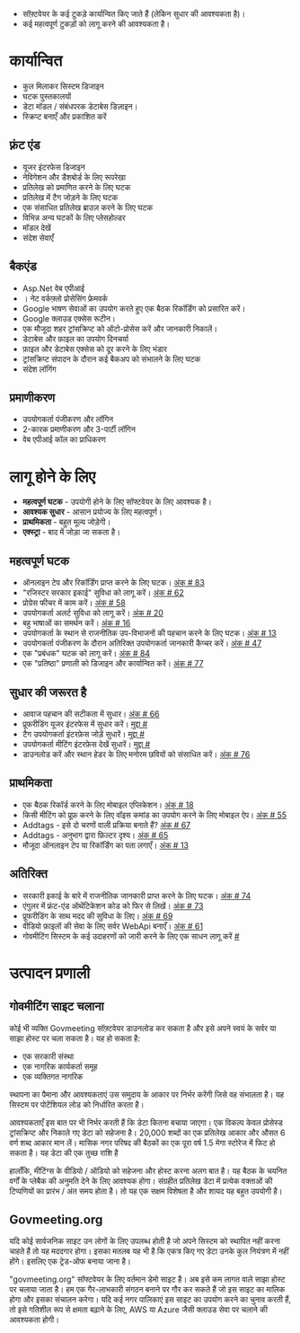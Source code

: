 <ul>
<li> सॉफ़्टवेयर के कई टुकड़े कार्यान्वित किए जाते हैं (लेकिन सुधार की आवश्यकता है)। </li>
<li> कई महत्वपूर्ण टुकड़ों को लागू करने की आवश्यकता है। </li>
</ul><h1> कार्यान्वित </h1>
<ul>
<li> कुल मिलाकर सिस्टम डिजाइन </li>
<li> घटक पुस्तकालयों </li>
<li> डेटा मॉडल / संबंधपरक डेटाबेस डिज़ाइन। </li>
<li> स्क्रिप्ट बनाएँ और प्रकाशित करें </li>
</ul><h2> फ़्रंट एंड </h2>
<ul>
<li> यूजर इंटरफेस डिजाइन </li>
<li> नेविगेशन और डैशबोर्ड के लिए रूपरेखा </li>
<li> प्रतिलेख को प्रमाणित करने के लिए घटक </li>
<li> प्रतिलेख में टैग जोड़ने के लिए घटक </li>
<li> एक संसाधित प्रतिलेख ब्राउज़ करने के लिए घटक </li>
<li> विभिन्न अन्य घटकों के लिए प्लेसहोल्डर </li>
<li> मॉडल देखें </li>
<li> संदेश सेवाएँ </li>
</ul><h2> बैकएंड </h2>
<ul>
<li> Asp.Net वेब एपीआई </li>
<li> । नेट वर्कफ़्लो प्रोसेसिंग फ्रेमवर्क </li>
<li> Google भाषण सेवाओं का उपयोग करते हुए एक बैठक रिकॉर्डिंग को प्रसारित करें। </li>
<li> Google क्लाउड एक्सेस रूटीन। </li>
<li> एक मौजूदा शहर ट्रांसक्रिप्ट को ऑटो-प्रोसेस करें और जानकारी निकालें। </li>
<li> डेटाबेस और फ़ाइल का उपयोग दिनचर्या </li>
<li> फ़ाइल और डेटाबेस एक्सेस को दूर करने के लिए भंडार </li>
<li> ट्रांसक्रिप्ट संपादन के दौरान कई बैकअप को संभालने के लिए घटक </li>
<li> संदेश लॉगिंग </li>
</ul><h2> प्रमाणीकरण </h2>
<ul>
<li> उपयोगकर्ता पंजीकरण और लॉगिन </li>
<li> 2-कारक प्रमाणीकरण और 3-पार्टी लॉगिन </li>
<li> वेब एपीआई कॉल का प्राधिकरण </li>
</ul><h1> लागू होने के लिए </h1>
<ul>
<li> <b>महत्वपूर्ण घटक</b> - उपयोगी होने के लिए सॉफ्टवेयर के लिए आवश्यक है। </li>
<li> <b>आवश्यक सुधार</b> - आसान प्रयोज्य के लिए महत्वपूर्ण। </li>
<li> <b>प्राथमिकता</b> - बहुत मूल्य जोड़ेगी। </li>
<li> <b>एक्स्ट्रा</b> - बाद में जोड़ा जा सकता है। </li>
</ul><h2> महत्वपूर्ण घटक </h2>
<ul>
<li> ऑनलाइन टेप और रिकॉर्डिंग प्राप्त करने के लिए घटक। <a href="https://github.com/govmeeting/govmeeting/issues/83">अंक
# 83</a> </li>
<li> "रजिस्टर सरकार इकाई" सुविधा को लागू करें। <a href="https://github.com/govmeeting/govmeeting/issues/62">अंक
# 62</a> </li>
<li> प्रोग्रेस फीचर में काम करें। <a href="https://github.com/govmeeting/govmeeting/issues/58">अंक
# 58</a> </li>
<li> उपयोगकर्ता अलर्ट सुविधा को लागू करें। <a href="https://github.com/govmeeting/govmeeting/issues/20">अंक
# 20</a> </li>
<li> बहु भाषाओं का समर्थन करें। <a href="https://github.com/govmeeting/govmeeting/issues/16">अंक
# 16</a> </li>
<li> उपयोगकर्ता के स्थान से राजनीतिक उप-विभाजनों की पहचान करने के लिए घटक। <a href="https://github.com/govmeeting/govmeeting/issues/13">अंक
# 13</a> </li>
<li> उपयोगकर्ता पंजीकरण के दौरान अतिरिक्त उपयोगकर्ता जानकारी कैप्चर करें। <a href="https://github.com/govmeeting/govmeeting/issues/47">अंक
# 47</a> </li>
<li> एक "प्रबंधक" घटक को लागू करें। <a href="https://github.com/govmeeting/govmeeting/issues/84">अंक
# 84</a> </li>
<li> एक "प्रतिष्ठा" प्रणाली को डिजाइन और कार्यान्वित करें। <a href="https://github.com/govmeeting/govmeeting/issues/77">अंक
# 77</a> </li>
</ul><h2> सुधार की जरूरत है </h2>
<ul>
<li> आवाज पहचान की सटीकता में सुधार। <a href="https://github.com/govmeeting/govmeeting/issues/66">अंक
# 66</a> </li>
<li> प्रूफरीडिंग यूजर इंटरफेस में सुधार करें। <a href="https://github.com/govmeeting/govmeeting/issues/">मुद्दा #</a> </li>
<li> टैग उपयोगकर्ता इंटरफ़ेस जोड़ें सुधारें। <a href="https://github.com/govmeeting/govmeeting/issues/">मुद्दा #</a> </li>
<li> उपयोगकर्ता मीटिंग इंटरफ़ेस देखें सुधारें। <a href="https://github.com/govmeeting/govmeeting/issues/">मुद्दा #</a> </li>
<li> डाउनलोड करें और स्थान हेडर के लिए मनोरम छवियों को संसाधित करें। <a href="https://github.com/govmeeting/govmeeting/issues/76">अंक
# 76</a> </li>
</ul><h2> प्राथमिकता </h2>
<ul>
<li> एक बैठक रिकॉर्ड करने के लिए मोबाइल एप्लिकेशन। <a href="https://github.com/govmeeting/govmeeting/issues/18">अंक
# 18</a> </li>
<li> किसी मीटिंग को प्रूफ़ करने के लिए वॉइस कमांड का उपयोग करने के लिए मोबाइल ऐप। <a href="https://github.com/govmeeting/govmeeting/issues/55">अंक
# 55</a> </li>
<li> Addtags - इसे दो चरणों वाली प्रक्रिया बनाते हैं? <a href="https://github.com/govmeeting/govmeeting/issues/67">अंक
# 67</a> </li>
<li> Addtags - अनुभाग द्वारा फ़िल्टर दृश्य। <a href="https://github.com/govmeeting/govmeeting/issues/65">अंक
# 65</a> </li>
<li> मौजूदा ऑनलाइन टेप या रिकॉर्डिंग का पता लगाएँ। <a href="https://github.com/govmeeting/govmeeting/issues/13">अंक
# 13</a> </li>
</ul><h2> अतिरिक्त </h2>
<ul>
<li> सरकारी इकाई के बारे में राजनीतिक जानकारी प्राप्त करने के लिए घटक। <a href="https://github.com/govmeeting/govmeeting/issues/74">अंक
# 74</a> </li>
<li> एंगुलर में फ्रंट-एंड ऑथेंटिकेशन कोड को फिर से लिखें। <a href="https://github.com/govmeeting/govmeeting/issues/73">अंक
# 73</a> </li>
<li> प्रूफरीडिंग के साथ मदद की सुविधा के लिए। <a href="https://github.com/govmeeting/govmeeting/issues/69">अंक
# 69</a> </li>
<li> वीडियो फ़ाइलों की सेवा के लिए सर्वर WebApi बनाएँ। <a href="https://github.com/govmeeting/govmeeting/issues/61">अंक
# 61</a> </li>
<li> गोवमीटिंग सिस्टम के कई उदाहरणों को जारी करने के लिए एक साधन लागू करें <a href="https://github.com/govmeeting/govmeeting/issues/">#</a> </li>
</ul><h1> उत्पादन प्रणाली </h1><h2> गोवमीटिंग साइट चलाना </h2>
<p> कोई भी व्यक्ति Govmeeting सॉफ़्टवेयर डाउनलोड कर सकता है और इसे अपने स्वयं के सर्वर या साझा होस्ट पर चला सकता है। यह हो सकता है: </p>

<ul>
<li> एक सरकारी संस्था </li>
<li> एक नागरिक कार्यकर्ता समूह </li>
<li> एक व्यक्तिगत नागरिक </li>
</ul>
<p> स्थापना का पैमाना और आवश्यकताएं उस समुदाय के आकार पर निर्भर करेंगी जिसे वह संभालता है। यह सिस्टम पर पोटेंशियल लोड को निर्धारित करता है। </p>

<p> आवश्यकताएँ इस बात पर भी निर्भर करती हैं कि डेटा कितना बचाया जाएगा। एक विकल्प केवल प्रोसेस्ड ट्रांसक्रिप्ट और निकाले गए डेटा को सहेजना है। 20,000 शब्दों का एक प्रतिलेख आकार और औसत 6 वर्ण शब्द आकार मान लें। मासिक नगर परिषद की बैठकों का एक पूरा वर्ष 1.5 मेगा स्टोरेज में फिट हो सकता है। यह डेटा की एक तुच्छ राशि है </p>

<p> हालाँकि, मीटिंग्स के वीडियो / ऑडियो को सहेजना और होस्ट करना अलग बात है। यह बैठक के चयनित वर्गों के प्लेबैक की अनुमति देने के लिए आवश्यक होगा। संग्रहीत प्रतिलेख डेटा में प्रत्येक वक्ताओं की टिप्पणियों का प्रारंभ / अंत समय होता है। तो यह एक सक्षम विशेषता है और शायद यह बहुत उपयोगी है। </p>
<h2> Govmeeting.org </h2>
<p> यदि कोई सार्वजनिक साइट उन लोगों के लिए उपलब्ध होती है जो अपने सिस्टम को स्थापित नहीं करना चाहते हैं तो यह मददगार होगा। इसका मतलब यह भी है कि एकत्र किए गए डेटा उनके कुल नियंत्रण में नहीं होंगे। इसलिए एक ट्रेड-ऑफ बनाया जाना है। </p>

<p> "govmeeting.org" सॉफ्टवेयर के लिए वर्तमान डेमो साइट है। अब इसे कम लागत वाले साझा होस्ट पर चलाया जाता है। हम एक गैर-लाभकारी संगठन बनाने पर गौर कर सकते हैं जो इस साइट का मालिक होगा और इसका संचालन करेगा। यदि कई नगर पालिकाएं इस साइट का उपयोग करने का चुनाव करती हैं, तो इसे गतिशील रूप से क्षमता बढ़ाने के लिए, AWS या Azure जैसी क्लाउड सेवा पर चलाने की आवश्यकता होगी। </p>
